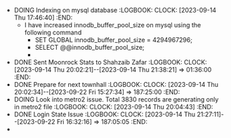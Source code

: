 - DOING Indexing on mysql database
  :LOGBOOK:
  CLOCK: [2023-09-14 Thu 17:46:40]
  :END:
	- I have increased innodb_buffer_pool_size on mysql using the following command
		- SET GLOBAL innodb_buffer_pool_size = 4294967296;
		- SELECT @@innodb_buffer_pool_size;
		-
- DONE Sent Moonrock Stats to Shahzaib Zafar
  :LOGBOOK:
  CLOCK: [2023-09-14 Thu 20:02:21]--[2023-09-14 Thu 21:38:21] =>  01:36:00
  :END:
- DONE Prepare for next townhall
  :LOGBOOK:
  CLOCK: [2023-09-14 Thu 20:02:34]--[2023-09-22 Fri 15:27:34] =>  187:25:00
  :END:
- DOING Look into metro2 issue. Total 3830 records are generating only in metro2 file
  :LOGBOOK:
  CLOCK: [2023-09-14 Thu 20:04:43]
  :END:
- DONE Login State Issue
  :LOGBOOK:
  CLOCK: [2023-09-14 Thu 21:27:11]--[2023-09-22 Fri 16:32:16] =>  187:05:05
  :END:
-